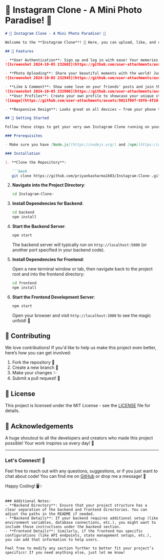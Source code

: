 # 🎉 Instagram Clone - A Mini Photo Paradise! 📸
```markdown
# 🎉 Instagram Clone - A Mini Photo Paradise! 📸

Welcome to the **Instagram Clone**! 🎈 Here, you can upload, like, and comment on photos just like the real deal, but with a sprinkle of magic and a dash of fun! 🎊

## 🌟 Features

- **User Authentication**: Sign up and log in with ease! Your memories are safe with us. 🔑
![Screenshot 2024-10-05 232602](https://github.com/user-attachments/assets/3ab7ce53-a8d6-40bf-8a30-d8140d3251b2)

- **Photo Uploading**: Share your beautiful moments with the world! Just click, upload, and voila! 🌍✨
![Screenshot 2024-10-05 232945](https://github.com/user-attachments/assets/28f5d159-dd39-47d4-9430-8f73264110c4)

- **Like & Comment**: Show some love on your friends' posts and join the conversation! 💬❤️
![Screenshot 2024-10-05 232906](https://github.com/user-attachments/assets/7ea70bdb-4aca-4b44-8286-77ec79d08a5f)
- **User Profiles**: Create your own profile to showcase your unique style and taste! 🎨
![image](https://github.com/user-attachments/assets/9021f08f-59f6-4f2d-9158-975b0f696a4c)

- **Responsive Design**: Looks great on all devices – from your phone to your grandma's computer! 📱💻

## 🚀 Getting Started

Follow these steps to get your very own Instagram Clone running on your local machine:

### Prerequisites

- Make sure you have [Node.js](https://nodejs.org/) and [npm](https://www.npmjs.com/) installed on your machine. (You can check if they are installed by running `node -v` and `npm -v` in your terminal).

### Installation

1. **Clone the Repository**:

   ```bash
   git clone https://github.com/priyankasharma1603/Instagram-Clone-.git
   ```

2. **Navigate into the Project Directory**:

   ```bash
   cd Instagram-Clone-
   ```

3. **Install Dependencies for Backend**:

   ```bash
   cd backend
   npm install
   ```

4. **Start the Backend Server**:

   ```bash
   npm start
   ```

   The backend server will typically run on `http://localhost:5000` (or another port specified in your backend code).

5. **Install Dependencies for Frontend**:

   Open a new terminal window or tab, then navigate back to the project root and into the frontend directory:

   ```bash
   cd frontend
   npm install
   ```

6. **Start the Frontend Development Server**:

   ```bash
   npm start
   ```

   Open your browser and visit `http://localhost:3000` to see the magic unfold! 🎉

## 🌈 Contributing

We love contributions! If you'd like to help us make this project even better, here’s how you can get involved:

1. Fork the repository 🍴
2. Create a new branch 🌿
3. Make your changes ✨
4. Submit a pull request! 🚀

## 🤖 License

This project is licensed under the MIT License - see the [LICENSE](LICENSE) file for details.

## 🥳 Acknowledgements

A huge shoutout to all the developers and creators who made this project possible! Your work inspires us every day! 🙌

---

### Let's Connect! 🤝

Feel free to reach out with any questions, suggestions, or if you just want to chat about code! You can find me on [GitHub](https://github.com/priyankasharma1603) or drop me a message! 💬

Happy Coding! 🖥️✨
```

### Additional Notes:
- **Backend Directory**: Ensure that your project structure has a clear separation of the backend and frontend directories. You can adjust the paths in the README if needed.
- **Backend Details**: If your backend requires additional setup (like environment variables, database connections, etc.), you might want to include those instructions under the backend section.
- **Frontend Details**: Similarly, if the frontend has specific configurations (like API endpoints, state management setups, etc.), you can add that information to help users.

Feel free to modify any section further to better fit your project’s specifics! If you need anything else, just let me know!
